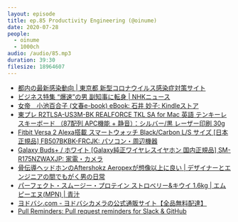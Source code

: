 ```yaml
---
layout: episode
title: ep.85 Productivity Engineering (@oinume)
date: 2020-07-28
people:
  - oinume
  - 1000ch
audio: /audio/85.mp3
duration: 39:30
filesize: 18964607
---
```


- [都内の最新感染動向 | 東京都 新型コロナウイルス感染症対策サイト](https://stopcovid19.metro.tokyo.lg.jp/)
- [ビジネス特集 “爆速”の男 副知事に転身 | NHKニュース](https://www3.nhk.or.jp/news/html/20191025/k10012148101000.html)
- [女帝　小池百合子 (文春e-book) eBook: 石井 妙子: Kindleストア](https://www.amazon.co.jp/dp/B0873YLSWN/?tag=1000ch-22)
- [東プレ R2TLSA-US3M-BK REALFORCE TKL SA for Mac 英語 テンキーレスキーボード （87配列 APC機能 + 静音）：シルバー/黒 レーザー印刷 30g](https://www.amazon.co.jp/dp/B084KLJ6VJ/?tag=1000ch-22)
- [Fitbit Versa 2 Alexa搭載 スマートウォッチ Black/Carbon L/S サイズ [日本正規品] FB507BKBK-FRCJK: パソコン・周辺機器](https://www.amazon.co.jp/dp/B07W82DN5B/?tag=1000ch-22)
- [Galaxy Buds+ / ホワイト [Galaxy純正ワイヤレスイヤホン 国内正規品] SM-R175NZWAXJP: 家電・カメラ](https://www.amazon.co.jp/dp/B084HSPN1X/?tag=1000ch-22)
- [骨伝導ヘッドホンのAftershokz Aeropexが想像以上に良い | デザイナーとエンジニアの間でもがく男の日常](https://ameblo.jp/troiiika/entry-12609570394.html)
- [パーフェクト・スムージー・プロテイン ストロベリー&キウイ 1.6kg | エムピーエヌ(MPN) | 青汁](https://www.amazon.co.jp/dp/B00KBKG0V2/?tag=1000ch-22)
- [ヨドバシ.com - ヨドバシカメラの公式通販サイト【全品無料配達】](https://www.yodobashi.com/)
- [Pull Reminders: Pull request reminders for Slack & GitHub](https://pullreminders.com/)
